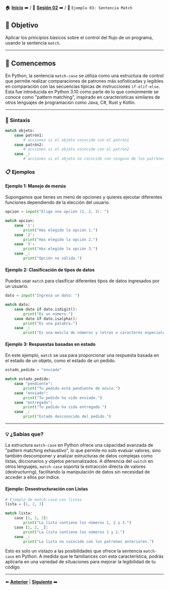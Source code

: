 🏠 [**Inicio**](../../Readme.md) ➡️ / 📖 [**Sesión 02**](../Readme.md) ➡️ / 📝 `Ejemplo 03: Sentencia Match`

## 🎯 **Objetivo**

Aplicar los principios básicos sobre el control del flujo de un programa, usando la sentencia `match`.

---

## 🚀 **Comencemos**

En Python, la sentencia `match-case` se utiliza como una estructura de control que permite realizar comparaciones de patrones más sofisticadas y legibles en comparación con las secuencias típicas de instrucciones `if-elif-else`. Esta fue introducida en Python 3.10 como parte de lo que comúnmente se conoce como "pattern matching", inspirado en características similares de otros lenguajes de programación como Java, C#, Rust y Kotlin.

---

### 📌 **Sintaxis**

```python
match objeto:
    case patrón1:
        # acciones si el objeto coincide con el patrón1
    case patrón2:
        # acciones si el objeto coincide con el patrón2
    case _:
        # acciones si el objeto no coincide con ninguno de los patrones anteriores
```

### 📋 **Ejemplos**

#### Ejemplo 1: Manejo de menús

Supongamos que tienes un menú de opciones y quieres ejecutar diferentes funciones dependiendo de la elección del usuario.

```python
opcion = input("Elige una opción (1, 2, 3): ")

match opcion:
    case '1':
        print("Has elegido la opción 1.")
    case '2':
        print("Has elegido la opción 2.")
    case '3':
        print("Has elegido la opción 3.")
    case _:
        print("Opción no válida.")
```

#### Ejemplo 2: Clasificación de tipos de datos

Puedes usar `match` para clasificar diferentes tipos de datos ingresados por un usuario.

```python
dato = input("Ingresa un dato: ")

match dato:
    case dato if dato.isdigit():
        print("Es un número.")
    case dato if dato.isalpha():
        print("Es una palabra.")
    case _:
        print("Es una mezcla de números y letras o caracteres especiales.")
```

#### Ejemplo 3: Respuestas basadas en estado

En este ejemplo, `match` se usa para proporcionar una respuesta basada en el estado de un objeto, como el estado de un pedido.

```python
estado_pedido = "enviado"

match estado_pedido:
    case "pendiente":
        print("Tu pedido está pendiente de envío.")
    case "enviado":
        print("Tu pedido ha sido enviado.")
    case "entregado":
        print("Tu pedido ha sido entregado.")
    case _:
        print("Estado desconocido del pedido.")
```

---

### 💡 **¿Sabías que?**

La estructura `match-case` en Python ofrece una capacidad avanzada de "pattern matching exhaustivo", lo que permite no solo evaluar valores, sino también descomponer y analizar estructuras de datos complejas como listas, diccionarios y objetos personalizados. A diferencia del `switch` en otros lenguajes, `match-case` soporta la extracción directa de valores (destructuring), facilitando la manipulación de datos sin necesidad de acceder a ellos por índice.

#### Ejemplo: Desestructuración con Listas

```python
# Ejemplo de match-case con listas
lista = [1, 2, 3]

match lista:
    case [1, 2, 3]:
        print("La lista contiene los números 1, 2 y 3.")
    case [1, 2, _]:
        print("La lista contiene los números 1 y 2.")
    case _:
        print("La lista no coincide con los patrones anteriores.")
```

Esto es solo un vistazo a las posibilidades que ofrece la sentencia `match-case` en Python. A medida que te familiarices con esta característica, podrás aplicarla en una variedad de situaciones para mejorar la legibilidad de tu código.

---

⬅️ [**Anterior**](../Readme.md) | [**Siguiente**](../Ejemplo-04/Readme.md) ➡️
